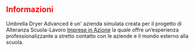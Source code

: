 <body>	
	<article>
    <h1 style="color: rgb(255,0,0)"> Informazioni</h1>
    <p> Umbrella Dryer Advanced è un' azienda simulata creata per il progetto di Alteranza Scuola-Lavoro
    <a href="https://www.impresainazione.it/">Imprese in Azione</a>
     la quale offre un’esperienza professionalizzante a stretto contatto con le aziende e il mondo esterno alla scuola. </p>
	</article>
    <main id="content" class="main-content" role="main">
    </main>
  </body>

